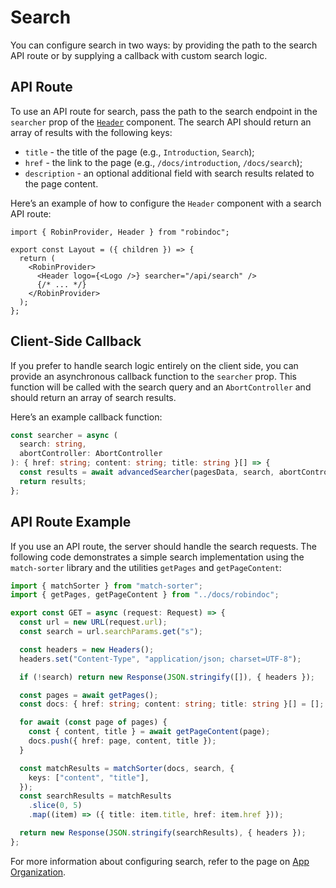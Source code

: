 # Search

You can configure search in two ways: by providing the path to the search API route or by supplying a callback with custom search logic.

## API Route

To use an API route for search, pass the path to the search endpoint in the `searcher` prop of the [`Header`](./elements/header.md) component. The search API should return an array of results with the following keys:

- `title` - the title of the page (e.g., `Introduction`, `Search`);
- `href` - the link to the page (e.g., `/docs/introduction`, `/docs/search`);
- `description` - an optional additional field with search results related to the page content.

Here’s an example of how to configure the `Header` component with a search API route:

```tsx
import { RobinProvider, Header } from "robindoc";

export const Layout = ({ children }) => {
  return (
    <RobinProvider>
      <Header logo={<Logo />} searcher="/api/search" />
      {/* ... */}
    </RobinProvider>
  );
};
```

## Client-Side Callback

If you prefer to handle search logic entirely on the client side, you can provide an asynchronous callback function to the `searcher` prop. This function will be called with the search query and an `AbortController` and should return an array of search results.

Here’s an example callback function:

```ts
const searcher = async (
  search: string,
  abortController: AbortController
): { href: string; content: string; title: string }[] => {
  const results = await advancedSearcher(pagesData, search, abortController);
  return results;
};
```

## API Route Example

If you use an API route, the server should handle the search requests. The following code demonstrates a simple search implementation using the `match-sorter` library and the utilities `getPages` and `getPageContent`:

```ts
import { matchSorter } from "match-sorter";
import { getPages, getPageContent } from "../docs/robindoc";

export const GET = async (request: Request) => {
  const url = new URL(request.url);
  const search = url.searchParams.get("s");

  const headers = new Headers();
  headers.set("Content-Type", "application/json; charset=UTF-8");

  if (!search) return new Response(JSON.stringify([]), { headers });

  const pages = await getPages();
  const docs: { href: string; content: string; title: string }[] = [];

  for await (const page of pages) {
    const { content, title } = await getPageContent(page);
    docs.push({ href: page, content, title });
  }

  const matchResults = matchSorter(docs, search, {
    keys: ["content", "title"],
  });
  const searchResults = matchResults
    .slice(0, 5)
    .map((item) => ({ title: item.title, href: item.href }));

  return new Response(JSON.stringify(searchResults), { headers });
};
```

For more information about configuring search, refer to the page on [App Organization](../../getting-started/app-organization/README.md).
